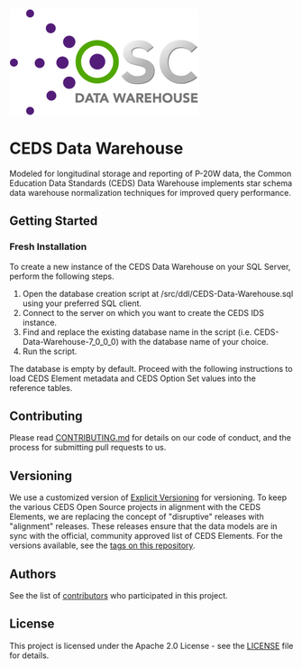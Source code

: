 ![CEDS Data Warehouse Logo](/res/CEDS-Data-Warehouse-Logo-Full-Medium.png "CEDS Data Warehouse")

# CEDS Data Warehouse
Modeled for longitudinal storage and reporting of P-20W data, the Common Education Data Standards (CEDS) Data Warehouse implements star schema data warehouse normalization techniques for improved query performance.

## Getting Started

### Fresh Installation

To create a new instance of the CEDS Data Warehouse on your SQL Server, perform the following steps.

1. Open the database creation script at /src/ddl/CEDS-Data-Warehouse.sql using your preferred SQL client. 
2. Connect to the server on which you want to create the CEDS IDS instance.
3. Find and replace the existing database name in the script (i.e. CEDS-Data-Warehouse-7_0_0_0) with the database name of your choice.
4. Run the script. 

The database is empty by default.  Proceed with the following instructions to load CEDS Element metadata and CEDS Option Set values into the reference tables.

## Contributing

Please read [CONTRIBUTING.md](/CONTRIBUTING.md) for details on our code of conduct, and the process for submitting pull requests to us.

## Versioning

We use a customized version of [Explicit Versioning](https://github.com/exadra37-versioning/explicit-versioning) for versioning.  To keep the various CEDS Open Source projects in alignment with the CEDS Elements, we are replacing the concept of "disruptive" releases with "alignment" releases.  These releases ensure that the data models are in sync with the official, community approved list of CEDS Elements.  For the versions available, see the [tags on this repository](https://github.com/CEDStandards/CEDS-Data-Warehouse/tags). 

## Authors

See the list of [contributors](https://github.com/your/project/contributors) who participated in this project.

## License

This project is licensed under the Apache 2.0 License - see the [LICENSE](LICENSE) file for details.
